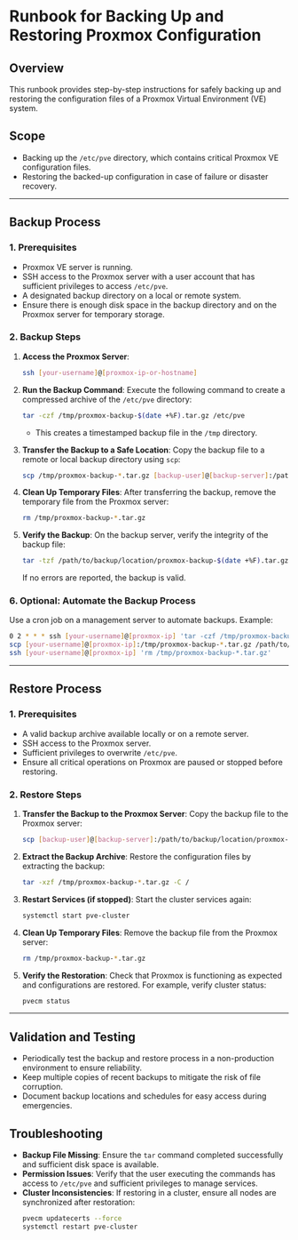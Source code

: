# **Runbook for Backing Up and Restoring Proxmox Configuration**

## **Overview**
This runbook provides step-by-step instructions for safely backing up and restoring the configuration files of a Proxmox Virtual Environment (VE) system.

## **Scope**
- Backing up the `/etc/pve` directory, which contains critical Proxmox VE configuration files.
- Restoring the backed-up configuration in case of failure or disaster recovery.

---

## **Backup Process**

### **1. Prerequisites**
- Proxmox VE server is running.
- SSH access to the Proxmox server with a user account that has sufficient privileges to access `/etc/pve`.
- A designated backup directory on a local or remote system.
- Ensure there is enough disk space in the backup directory and on the Proxmox server for temporary storage.

### **2. Backup Steps**
1. **Access the Proxmox Server**:
   ```bash
   ssh [your-username]@[proxmox-ip-or-hostname]
   ```

2. **Run the Backup Command**:
   Execute the following command to create a compressed archive of the `/etc/pve` directory:
   ```bash
   tar -czf /tmp/proxmox-backup-$(date +%F).tar.gz /etc/pve
   ```
   - This creates a timestamped backup file in the `/tmp` directory.

3. **Transfer the Backup to a Safe Location**:
   Copy the backup file to a remote or local backup directory using `scp`:
   ```bash
   scp /tmp/proxmox-backup-*.tar.gz [backup-user]@[backup-server]:/path/to/backup/location
   ```

4. **Clean Up Temporary Files**:
   After transferring the backup, remove the temporary file from the Proxmox server:
   ```bash
   rm /tmp/proxmox-backup-*.tar.gz
   ```

5. **Verify the Backup**:
   On the backup server, verify the integrity of the backup file:
   ```bash
   tar -tzf /path/to/backup/location/proxmox-backup-$(date +%F).tar.gz > /dev/null
   ```
   If no errors are reported, the backup is valid.

### **6. Optional: Automate the Backup Process**
Use a cron job on a management server to automate backups. Example:
```bash
0 2 * * * ssh [your-username]@[proxmox-ip] 'tar -czf /tmp/proxmox-backup-$(date +%F).tar.gz /etc/pve' && \
scp [your-username]@[proxmox-ip]:/tmp/proxmox-backup-*.tar.gz /path/to/backup/location && \
ssh [your-username]@[proxmox-ip] 'rm /tmp/proxmox-backup-*.tar.gz'
```

---

## **Restore Process**

### **1. Prerequisites**
- A valid backup archive available locally or on a remote server.
- SSH access to the Proxmox server.
- Sufficient privileges to overwrite `/etc/pve`.
- Ensure all critical operations on Proxmox are paused or stopped before restoring.

### **2. Restore Steps**
1. **Transfer the Backup to the Proxmox Server**:
   Copy the backup file to the Proxmox server:
   ```bash
   scp [backup-user]@[backup-server]:/path/to/backup/location/proxmox-backup-*.tar.gz /tmp/
   ```



2. **Extract the Backup Archive**:
   Restore the configuration files by extracting the backup:
   ```bash
   tar -xzf /tmp/proxmox-backup-*.tar.gz -C /
   ```

3. **Restart Services (if stopped)**:
   Start the cluster services again:
   ```bash
   systemctl start pve-cluster
   ```

4. **Clean Up Temporary Files**:
   Remove the backup file from the Proxmox server:
   ```bash
   rm /tmp/proxmox-backup-*.tar.gz
   ```

5. **Verify the Restoration**:
   Check that Proxmox is functioning as expected and configurations are restored.
   For example, verify cluster status:
   ```bash
   pvecm status
   ```

---

## **Validation and Testing**
- Periodically test the backup and restore process in a non-production environment to ensure reliability.
- Keep multiple copies of recent backups to mitigate the risk of file corruption.
- Document backup locations and schedules for easy access during emergencies.



## **Troubleshooting**
- **Backup File Missing**: Ensure the `tar` command completed successfully and sufficient disk space is available.
- **Permission Issues**: Verify that the user executing the commands has access to `/etc/pve` and sufficient privileges to manage services.
- **Cluster Inconsistencies**: If restoring in a cluster, ensure all nodes are synchronized after restoration:
  ```bash
  pvecm updatecerts --force
  systemctl restart pve-cluster
  ```





